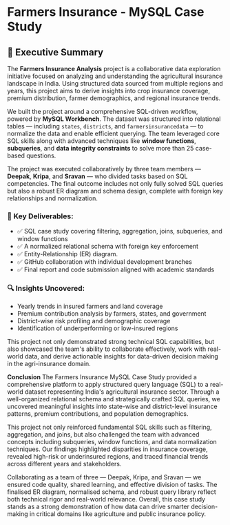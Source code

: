 # Farmers Insurance - MySQL Case Study
## 🧾 Executive Summary

The **Farmers Insurance Analysis** project is a collaborative data exploration initiative focused on analyzing and understanding the agricultural insurance landscape in India. Using structured data sourced from multiple regions and years, this project aims to derive insights into crop insurance coverage, premium distribution, farmer demographics, and regional insurance trends.

We built the project around a comprehensive SQL-driven workflow, powered by **MySQL Workbench**. The dataset was structured into relational tables — including `states`, `districts`, and `farmersinsurancedata` — to normalize the data and enable efficient querying. The team leveraged core SQL skills along with advanced techniques like **window functions**, **subqueries**, and **data integrity constraints** to solve more than 25 case-based questions.

The project was executed collaboratively by three team members — **Deepak**, **Kripa**, and **Sravan** — who divided tasks based on SQL competencies. The final outcome includes not only fully solved SQL queries but also a robust ER diagram and schema design, complete with foreign key relationships and normalization.

### 🎯 Key Deliverables:
- ✅ SQL case study covering filtering, aggregation, joins, subqueries, and window functions
- ✅ A normalized relational schema with foreign key enforcement
- ✅ Entity-Relationship (ER) diagram.
- ✅ GitHub collaboration with individual development branches
- ✅ Final report and code submission aligned with academic standards

### 🔍 Insights Uncovered:
- Yearly trends in insured farmers and land coverage
- Premium contribution analysis by farmers, states, and government
- District-wise risk profiling and demographic coverage
- Identification of underperforming or low-insured regions

This project not only demonstrated strong technical SQL capabilities, but also showcased the team's ability to collaborate effectively, work with real-world data, and derive actionable insights for data-driven decision making in the agri-insurance domain.

**Conclusion**
The Farmers Insurance MySQL Case Study provided a comprehensive platform to apply structured query language (SQL) to a real-world dataset representing India's agricultural insurance sector. Through a well-organized relational schema and strategically crafted SQL queries, we uncovered meaningful insights into state-wise and district-level insurance patterns, premium contributions, and population demographics.

This project not only reinforced fundamental SQL skills such as filtering, aggregation, and joins, but also challenged the team with advanced concepts including subqueries, window functions, and data normalization techniques. Our findings highlighted disparities in insurance coverage, revealed high-risk or underinsured regions, and traced financial trends across different years and stakeholders.

Collaborating as a team of three — Deepak, Kripa, and Sravan — we ensured code quality, shared learning, and effective division of tasks. The finalised ER diagram, normalised schema, and robust query library reflect both technical rigor and real-world relevance. Overall, this case study stands as a strong demonstration of how data can drive smarter decision-making in critical domains like agriculture and public insurance policy.
